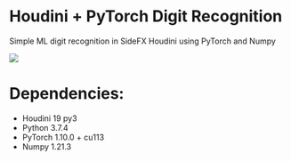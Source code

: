 # Houdini + PyTorch Digit Recognition
Simple ML digit recognition in SideFX Houdini using PyTorch and Numpy

![](Houdini_DigitRecognition_PyTorch_v01.gif)

# Dependencies:
- Houdini 19 py3
- Python 3.7.4
- PyTorch 1.10.0 + cu113
- Numpy 1.21.3
